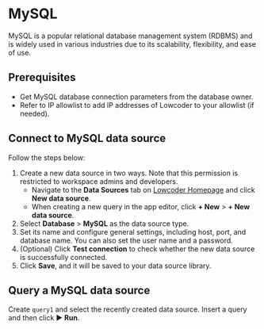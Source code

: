 # MySQL

MySQL is a popular relational database management system (RDBMS) and is widely used in various industries due to its scalability, flexibility, and ease of use.

## Prerequisites

* Get MySQL database connection parameters from the database owner.
* Refer to IP allowlist to add IP addresses of Lowcoder to your allowlist (if needed).

## Connect to MySQL data source

Follow the steps below:

1. Create a new data source in two ways. Note that this permission is restricted to workspace admins and developers.
   * Navigate to the **Data Sources** tab on [Lowcoder Homepage](https://lowcoder.dev) and click **New data source**.
   * When creating a new query in the app editor, click **+ New** > **+ New data source**.
2. Select **Database** > **MySQL** as the data source type.
3. Set its name and configure general settings, including host, port, and database name. You can also set the user name and a password.
4. (Optional) Click **Test connection** to check whether the new data source is successfully connected.
5. Click **Save**, and it will be saved to your data source library.

## Query a MySQL data source

Create `query1` and select the recently created data source. Insert a query and then click ▶ **Run**.
